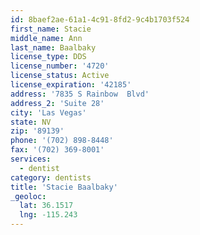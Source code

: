 ```yaml
---
id: 8baef2ae-61a1-4c91-8fd2-9c4b1703f524
first_name: Stacie
middle_name: Ann
last_name: Baalbaky
license_type: DDS
license_number: '4720'
license_status: Active
license_expiration: '42185'
address: '7835 S Rainbow  Blvd'
address_2: 'Suite 28'
city: 'Las Vegas'
state: NV
zip: '89139'
phone: '(702) 898-8448'
fax: '(702) 369-8001'
services:
  - dentist
category: dentists
title: 'Stacie Baalbaky'
_geoloc:
  lat: 36.1517
  lng: -115.243
---
```

